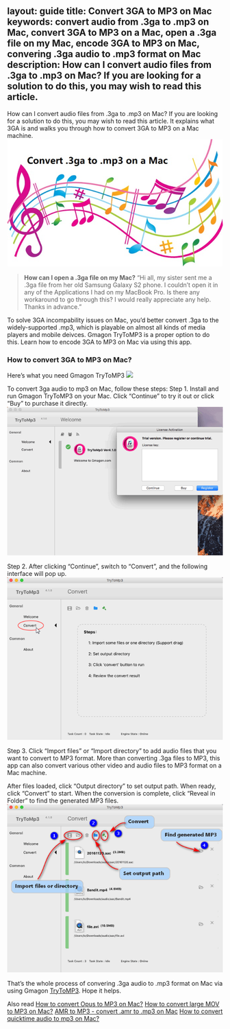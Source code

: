 layout: guide
title: Convert 3GA to MP3 on Mac    
keywords: convert audio from .3ga to .mp3 on Mac, convert 3GA to MP3 on a Mac, open a .3ga file on my Mac, encode 3GA to MP3 on Mac, convering .3ga audio to .mp3 format on Mac 
description: How can I convert audio files from .3ga to .mp3 on Mac? If you are looking for a solution to do this, you may wish to read this article. 
---
How can I convert audio files from .3ga to .mp3 on Mac? If you are looking for a solution to do this, you may wish to read this article. It explains what 3GA is and walks you through how to convert 3GA to MP3 on a Mac machine. 
![](../img/convert-3ga-to-mp3-mac.jpg)
>**How can I open a .3ga file on my Mac?**
>“Hi all, my sister sent me a .3ga file from her old Samsung Galaxy S2 phone. I couldn’t open it in any of the Applications I had on my MacBook Pro. Is there any workaround to go through this? I would really appreciate any help. Thanks in advance.” 

To solve 3GA incompability issues on Mac, you’d better convert .3ga to the widely-supported .mp3, which is playable on almost all kinds of media players and mobile deivces. Gmagon TryToMP3 is a proper option to do this. Learn how to encode 3GA to MP3 on Mac via using this app. 
### How to convert 3GA to MP3 on Mac? 
Here’s what you need
Gmagon TryToMP3
<a href="https://gmagon.com/products/store/trytomp3/" target="_blank"> <img src="https://gmagon.com/asset/images/free-download.png"/></a>

To convert 3ga audio to mp3 on Mac, follow these steps:
Step 1. Install and run Gmagon TryToMP3 on your Mac. Click “Continue” to try it out or click “Buy” to purchase it directly.  
![](../img/continue.png)

Step 2. After clicking “Continue”, switch to “Convert”, and the following interface will pop up.    
![](../img/convert.png)           

Step 3. Click “Import files” or “Import directory” to add audio files that you want to convert to MP3 format. More than converting .3ga files to MP3, this app can also convert various other video and audio files to MP3 format on a Mac machine.

After files loaded, click “Output directory” to set output path. When ready, click “Convert” to start. When the conversion is complete, click “Reveal in Folder” to find the generated MP3 files.
![](../img/steps.png) 

That’s the whole process of convering .3ga audio to .mp3 format on Mac via using Gmagon <a href="https://gmagon.com/products/store/trytomp3/" target="_blank">TryToMP3</a>. Hope it helps. 

Also read
<a href="https://gmagon.com/guide/trytomp3/convert-opus-to-mp3-mac.html" target="_blank" >How to convert Opus to MP3 on Mac?</a>
<a href="https://gmagon.com/guide/trytomp3/convert-large-mov-to-mp3-mac.html " target="_blank" >How to convert large MOV to MP3 on Mac?</a>
<a href="https://gmagon.com/guide/trytomp3/convert-amr-to-mp3-mac.html" target="_blank" >AMR to MP3 - convert .amr to .mp3 on Mac</a>
<a href="https://gmagon.com/guide/trytomp3/convert-qt-audio-to-mp3-mac.html" target="_blank" >How to convert quicktime audio to mp3 on Mac? </a>
